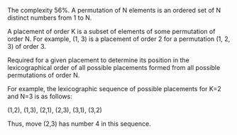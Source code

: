 The complexity 56%.
A permutation of N elements is an ordered set of N distinct numbers from 1 to N.

A placement of order K is a subset of elements of some permutation of order N. For example, (1, 3) is a placement of order 2 for a permutation (1, 2, 3) of order 3.

Required for a given placement to determine its position in the lexicographical order of all possible placements formed from all possible permutations of order N.

For example, the lexicographic sequence of possible placements for K=2 and N=3 is as follows:

(1,2), (1,3), (2,1), (2,3), (3,1), (3,2)

Thus, move (2,3) has number 4 in this sequence.
